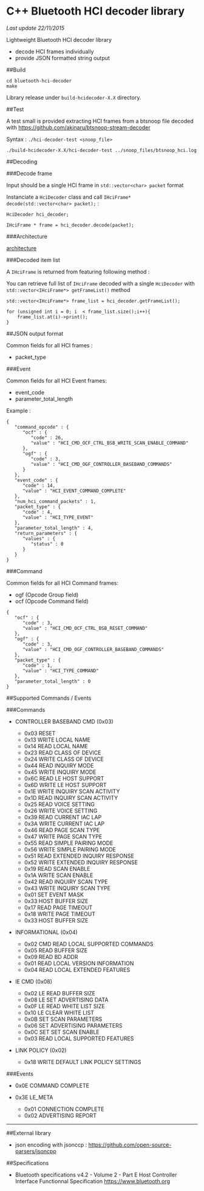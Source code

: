 # C++ Bluetooth HCI decoder library #


<i>Last update 22/11/2015</i>

Lightweight Bluetooth HCI decoder library

* decode HCI frames individually
* provide JSON formatted string output

##Build

```
cd bluetooth-hci-decoder
make
```

Library release under `build-hcidecoder-X.X` directory.

##Test

A test small is provided extracting HCI frames from a btsnoop file decoded with https://github.com/akinaru/btsnoop-stream-decoder

Syntax : ``./hci-decoder-test <snoop_file>``

```
./build-hcidecoder-X.X/hci-decoder-test ../snoop_files/btsnoop_hci.log
```

##Decoding

###Decode frame

Input should be a single HCI frame in `std::vector<char> packet` format

Instanciate a `HciDecoder` class and call `IHciFrame* decode(std::vector<char> packet);` :

```
HciDecoder hci_decoder;

IHciFrame * frame = hci_decoder.decode(packet);

```

###Architecture

[architecture](https://raw.github.com/akinaru/bluetooth-hci-decoder/master/img/arch.png)

###Decoded item list

A `IHciFrame` is returned from featuring following method :


You can retrieve full list of `IHciFrame` decoded with a single `HciDecoder` with `std::vector<IHciFrame*> getFrameList()` method

```
std::vector<IHciFrame*> frame_list = hci_decoder.getFrameList();

for (unsigned int i = 0; i  < frame_list.size();i++){
	frame_list.at(i)->print();
}
```

##JSON output format

Common fields for all HCI frames :

* packet_type

###Event

Common fields for all HCI Event frames:

* event_code
* parameter_total_length

Example :

```
{
   "command_opcode" : {
      "ocf" : {
         "code" : 26,
         "value" : "HCI_CMD_OCF_CTRL_BSB_WRITE_SCAN_ENABLE_COMMAND"
      },
      "ogf" : {
         "code" : 3,
         "value" : "HCI_CMD_OGF_CONTROLLER_BASEBAND_COMMANDS"
      }
   },
   "event_code" : {
      "code" : 14,
      "value" : "HCI_EVENT_COMMAND_COMPLETE"
   },
   "num_hci_command_packets" : 1,
   "packet_type" : {
      "code" : 4,
      "value" : "HCI_TYPE_EVENT"
   },
   "parameter_total_length" : 4,
   "return_parameters" : {
      "values" : {
         "status" : 0
      }
   }
}
```

###Command

Common fields for all HCI Command frames:

* ogf (Opcode Group field)
* ocf (Opcode Command field)

```
{
   "ocf" : {
      "code" : 3,
      "value" : "HCI_CMD_OCF_CTRL_BSB_RESET_COMMAND"
   },
   "ogf" : {
      "code" : 3,
      "value" : "HCI_CMD_OGF_CONTROLLER_BASEBAND_COMMANDS"
   },
   "packet_type" : {
      "code" : 1,
      "value" : "HCI_TYPE_COMMAND"
   },
   "parameter_total_length" : 0
}
```

##Supported Commands / Events

###Commands

* CONTROLLER BASEBAND CMD (0x03)

  * 0x03 RESET
  * 0x13 WRITE LOCAL NAME
  * 0x14 READ LOCAL NAME
  * 0x23 READ CLASS OF DEVICE
  * 0x24 WRITE CLASS OF DEVICE
  * 0x44 READ INQUIRY MODE
  * 0x45 WRITE INQUIRY MODE
  * 0x6C READ LE HOST SUPPORT
  * 0x6D WRITE LE HOST SUPPORT
  * 0x1E WRITE INQUIRY SCAN ACTIVITY
  * 0x1D READ INQUIRY SCAN ACTIVITY
  * 0x25 READ VOICE SETTING
  * 0x26 WRITE VOICE SETTING
  * 0x39 READ CURRENT IAC LAP
  * 0x3A WRITE CURRENT IAC LAP
  * 0x46 READ PAGE SCAN TYPE
  * 0x47 WRITE PAGE SCAN TYPE
  * 0x55 READ SIMPLE PAIRING MODE
  * 0x56 WRITE SIMPLE PAIRING MODE
  * 0x51 READ EXTENDED INQUIRY RESPONSE
  * 0x52 WRITE EXTENDED INQUIRY RESPONSE
  * 0x19 READ SCAN ENABLE
  * 0x1A WRITE SCAN ENABLE
  * 0x42 READ INQUIRY SCAN TYPE
  * 0x43 WRITE INQUIRY SCAN TYPE
  * 0x01 SET EVENT MASK
  * 0x33 HOST BUFFER SIZE
  * 0x17 READ PAGE TIMEOUT
  * 0x18 WRITE PAGE TIMEOUT
  * 0x33 HOST BUFFER SIZE

* INFORMATIONAL (0x04)

  * 0x02 CMD READ LOCAL SUPPORTED COMMANDS
  * 0x05 READ BUFFER SIZE
  * 0x09 READ BD ADDR
  * 0x01 READ LOCAL VERSION INFORMATION
  * 0x04 READ LOCAL EXTENDED FEATURES

* lE CMD (0x08)

  * 0x02 LE READ BUFFER SIZE
  * 0x08 LE SET ADVERTISING DATA
  * 0x0F LE READ WHITE LIST SIZE
  * 0x10 LE CLEAR WHITE LIST
  * 0x0B SET SCAN PARAMETERS
  * 0x06 SET ADVERTISING PARAMETERS
  * 0x0C SET SET SCAN ENABLE
  * 0x03 READ LOCAL SUPPORTED FEATURES

* LINK POLICY (0x02)

  * 0x18 WRITE DEFAULT LINK POLICY SETTINGS

###Events

* 0x0E COMMAND COMPLETE

* 0x3E LE_META
  * 0x01 CONNECTION COMPLETE
  * 0x02 ADVERTISING REPORT

<hr/>

##External library

* json encoding with jsonccp : https://github.com/open-source-parsers/jsoncpp

##Specifications

* Bluetooth specifications v4.2 - Volume 2 - Part E Host Controller Interface Functionnal Specification https://www.bluetooth.org
